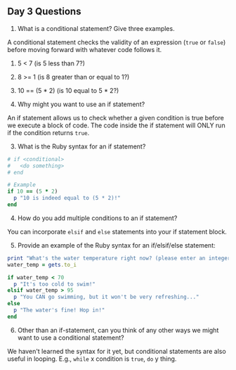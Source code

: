 ## Day 3 Questions

1. What is a conditional statement? Give three examples.

A conditional statement checks the validity of an expression (`true` or `false`) before moving forward with whatever code follows it.

  1. 5 < 7         (is 5 less than 7?)
  2. 8 >= 1        (is 8 greater than or equal to 1?)
  3. 10 == (5 * 2) (is 10 equal to 5 * 2?)

2. Why might you want to use an if statement?

An if statement allows us to check whether a given condition is true before we execute a block of code. The code inside the if statement will ONLY run if the condition returns `true`.

3. What is the Ruby syntax for an if statement?

```Ruby
# if <conditional>
#   <do something>
# end

# Example
if 10 == (5 * 2)
  p "10 is indeed equal to (5 * 2)!"
end
```

4. How do you add multiple conditions to an if statement?

You can incorporate `elsif` and `else` statements into your if statement block.

5. Provide an example of the Ruby syntax for an if/elsif/else statement:

```Ruby
print "What's the water temperature right now? (please enter an integer) "
water_temp = gets.to_i

if water_temp < 70
  p "It's too cold to swim!"
elsif water_temp > 95
  p "You CAN go swimming, but it won't be very refreshing..."
else
  p "The water's fine! Hop in!"
end
```

6. Other than an if-statement, can you think of any other ways we might want to use a conditional statement?

We haven't learned the syntax for it yet, but conditional statements are also useful in looping. E.g., `while` x condition is `true`, `do` y thing.
